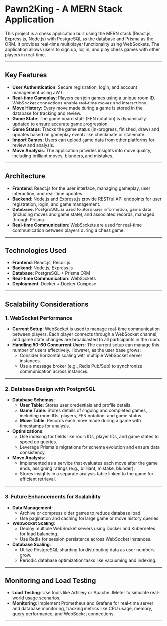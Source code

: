 # Pawn2King - A MERN Stack Application

This project is a chess application built using the MERN stack (React.js, Express.js, Node.js) with PostgreSQL as the database and Prisma as the ORM. It provides real-time multiplayer functionality using WebSockets. The application allows users to sign up, log in, and play chess games with other players in real-time.

---

## Key Features

- **User Authentication**: Secure registration, login, and account management using JWT.
- **Real-time Gameplay**: Players can join games using a unique room ID. WebSocket connections enable real-time moves and interactions.
- **Move History**: Every move made during a game is stored in the database for tracking and review.
- **Game State**: The game board state (FEN notation) is dynamically updated to ensure accurate game progression.
- **Game Status**: Tracks the game status (in-progress, finished, draw) and updates based on gameplay events like checkmate or stalemate.
- **Import Games**: Users can upload game data from other platforms for review and analysis.
- **Move Analysis**: The application provides insights into move quality, including brilliant moves, blunders, and mistakes.

---

## Architecture

- **Frontend**: React.js for the user interface, managing gameplay, user interaction, and real-time updates.
- **Backend**: Node.js and Express.js provide RESTful API endpoints for user registration, login, and game management.
- **Database**: PostgreSQL is used to store user information, game data (including moves and game state), and associated records, managed through Prisma.
- **Real-time Communication**: WebSockets are used for real-time communication between players during a chess game.

---

## Technologies Used

- **Frontend**: React.js, Recoil.js
- **Backend**: Node.js, Express.js
- **Database**: PostgreSQL + Prisma ORM
- **Real-time Communication**: WebSockets
- **Deployment**: Docker + Docker Compose

---

## Scalability Considerations

### 1. WebSocket Performance
- **Current Setup**: WebSocket is used to manage real-time communication between players. Each player connects through a WebSocket channel, and game state changes are broadcasted to all participants in the room.
- **Handling 50-60 Concurrent Users**: The current setup can manage this number of users effectively. However, as the user base grows:
  - Consider horizontal scaling with multiple WebSocket server instances.
  - Use a message broker (e.g., Redis Pub/Sub) to synchronize communication across instances.

---

### 2. Database Design with PostgreSQL
- **Database Schemas**:
  - **User Table**: Stores user credentials and profile details.
  - **Game Table**: Stores details of ongoing and completed games, including room IDs, players, FEN notation, and game status.
  - **Move Table**: Records each move made during a game with timestamps for analysis.
- **Optimizations**:
  - Use indexing for fields like room IDs, player IDs, and game states to speed up queries.
  - Leverage Prisma's migrations for schema evolution and ensure data consistency.
- **Move Analysis**:
  - Implemented as a service that evaluates each move after the game ends, assigning ratings (e.g., brilliant, mistake, blunder).
  - Stores insights in a separate analysis table linked to the game for efficient retrieval.

---

### 3. Future Enhancements for Scalability
- **Data Management**:
  - Archive or compress older games to reduce database load.
  - Use pagination and caching for large game or move history queries.
- **WebSocket Scaling**:
  - Deploy multiple WebSocket servers using Docker and Kubernetes for load balancing.
  - Use Redis for session persistence across WebSocket instances.
- **Database Scaling**:
  - Utilize PostgreSQL sharding for distributing data as user numbers grow.
  - Periodic database optimization tasks like vacuuming and indexing.

---

## Monitoring and Load Testing
- **Load Testing**: Use tools like Artillery or Apache JMeter to simulate real-world usage scenarios.
- **Monitoring**: Implement Prometheus and Grafana for real-time server and database monitoring, tracking metrics like CPU usage, memory, query performance, and WebSocket connections.

---